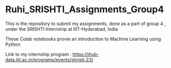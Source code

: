 # Ruhi_SRISHTI_Assignments_Group4
This is the repository to submit my assignments, done as a part of group 4 , under the SRISHTI Internship at IIIT-Hyderabad, India

These Colab notebooks provie an introduction to Machine Learning using Python

Link to my internship program : https://ihub-data.iiit.ac.in/programs/events/shristi-23/
